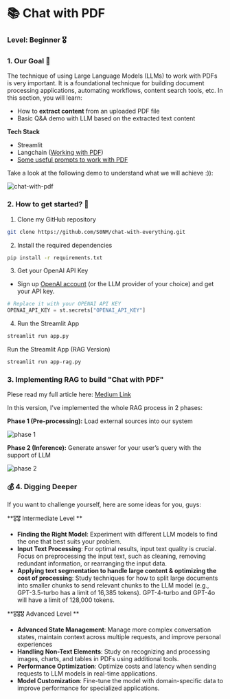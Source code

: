 
# 📚 Chat with PDF 

### **Level**: Beginner 🎖️ 

### 1. Our Goal 🎯

The technique of using Large Language Models (LLMs) to work with PDFs is very important. It is a foundational technique for building document processing applications, automating workflows, content search tools, etc. In this section, you will learn:

- How to **extract content** from an uploaded PDF file 
- Basic Q&A demo with LLM based on the extracted text content

**Tech Stack**

- Streamlit
- Langchain ([Working with PDF](https://python.langchain.com/v0.1/docs/modules/data_connection/document_loaders/pdf/))
- [Some useful prompts to work with PDF](https://generativeai.pub/25-prompting-techniques-to-help-you-chat-with-pdf-like-a-pro-1524a2f52674)

Take a look at the following demo to understand what we will achieve :)):

![chat-with-pdf](https://github.com/S0NM/chat-with-everything/blob/6cbc2a758b4b12d7e02f96fe38164440df1ef13c/gif/chat-with-pdf.gif)

### 2. How to get started?  🐌

1. Clone my GitHub repository

```bash
git clone https://github.com/S0NM/chat-with-everything.git
```
2. Install the required dependencies

```bash
pip install -r requirements.txt
```
3. Get your OpenAI API Key

- Sign up [OpenAI account](https://platform.openai.com/) (or the LLM provider of your choice) and get your API key.
```python
# Replace it with your OPENAI API KEY
OPENAI_API_KEY = st.secrets["OPENAI_API_KEY"]
```

4. Run the Streamlit App
```bash
streamlit run app.py
```
Run the Streamlit App (RAG Version)
```bash
streamlit run app-rag.py
```

### 3. Implementing RAG to build "Chat with PDF"
Plese read my full article here: [Medium Link](https://medium.com/@elinson/lab-3-implementing-rag-to-build-a-chat-with-multiple-pdfs-app-88c1d7cd5d19)

In this version, I've implemented the whole RAG process in 2 phases:

**Phase 1 (Pre-processing):** Load external sources into our system

![phase 1](https://miro.medium.com/v2/resize:fit:1400/format:webp/1*g0EDp-JlQWgygJzs064vzw.png)

**Phase 2 (Inference):** Generate answer for your user’s query with the support of LLM

![phase 2](https://miro.medium.com/v2/resize:fit:1400/format:webp/1*bHYLb-naJkzApseh8hB9mQ.png)

### 💰 4. Digging Deeper

If you want to challenge yourself, here are some ideas for you, guys:

**🎖️🎖️ Intermediate Level **
- **Finding the Right Model**: Experiment with different LLM models to find the one that best suits your problem.
- **Input Text Processing**: For optimal results, input text quality is crucial. Focus on preprocessing the input text, such as cleaning, removing redundant information, or rearranging the input data.
- **Applying text segmentation to handle large content & optimizing the cost of processing**: Study techniques for how to split large documents into smaller chunks to send relevant chunks to the LLM model (e.g., GPT-3.5-turbo has a limit of 16,385 tokens). GPT-4-turbo and GPT-4o will have a limit of 128,000 tokens.


**🎖️🎖️🎖️ Advanced Level **
- **Advanced State Management**: Manage more complex conversation states, maintain context across multiple requests, and improve personal experiences
- **Handling Non-Text Elements**: Study on recognizing and processing images, charts, and tables in PDFs using additional tools.
- **Performance Optimization**: Optimize costs and latency when sending requests to LLM models in real-time applications.
- **Model Customization**: Fine-tune the model with domain-specific data to improve performance for specialized applications.
